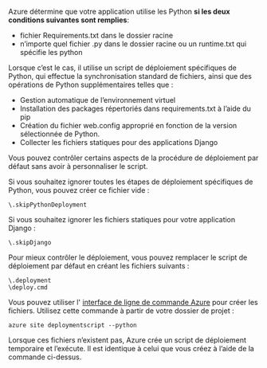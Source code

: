 Azure détermine que votre application utilise les Python **si les deux conditions suivantes sont remplies**:

- fichier Requirements.txt dans le dossier racine
- n’importe quel fichier .py dans le dossier racine ou un runtime.txt qui spécifie les python

Lorsque c’est le cas, il utilise un script de déploiement spécifiques de Python, qui effectue la synchronisation standard de fichiers, ainsi que des opérations de Python supplémentaires telles que :

- Gestion automatique de l’environnement virtuel
- Installation des packages répertoriés dans requirements.txt à l’aide du pip
- Création du fichier web.config approprié en fonction de la version sélectionnée de Python.
- Collecter les fichiers statiques pour des applications Django

Vous pouvez contrôler certains aspects de la procédure de déploiement par défaut sans avoir à personnaliser le script.

Si vous souhaitez ignorer toutes les étapes de déploiement spécifiques de Python, vous pouvez créer ce fichier vide :

    \.skipPythonDeployment

Si vous souhaitez ignorer les fichiers statiques pour votre application Django :

    \.skipDjango 

Pour mieux contrôler le déploiement, vous pouvez remplacer le script de déploiement par défaut en créant les fichiers suivants :

    \.deployment
    \deploy.cmd

Vous pouvez utiliser l' [interface de ligne de commande Azure][] pour créer les fichiers.  Utilisez cette commande à partir de votre dossier de projet :

    azure site deploymentscript --python

Lorsque ces fichiers n’existent pas, Azure crée un script de déploiement temporaire et l’exécute.  Il est identique à celui que vous créez à l’aide de la commande ci-dessus.

[Interface de ligne de commande Azure]: http://azure.microsoft.com/downloads/
